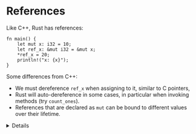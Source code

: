 # References

Like C++, Rust has references:

```rust,editable
fn main() {
    let mut x: i32 = 10;
    let ref_x: &mut i32 = &mut x;
    *ref_x = 20;
    println!("x: {x}");
}
```

Some differences from C++:

* We must dereference `ref_x` when assigning to it, similar to C pointers,
* Rust will auto-dereference in some cases, in particular when invoking
  methods (try `count_ones`).
* References that are declared as `mut` can be bound to different values over their lifetime.

<details>

* Reference: similar to a pointer (address to follow to access data/value); but is guaranteed to point to an existing value of a known type. 

* These ampersands represent references, and they allow you to access some value (without taking ownership of it). 

* We call the action of creating a reference borrowing (as opposed to owning the data/value). Very useful in function calls. 
  
  * **Variable x owns the value 10, but variable ref_x does not own the value; only borrows it (has a reference to value 10).**

* The opposite of referencing by using & is dereferencing, which is accomplished with the dereference operator, *.

</details>
